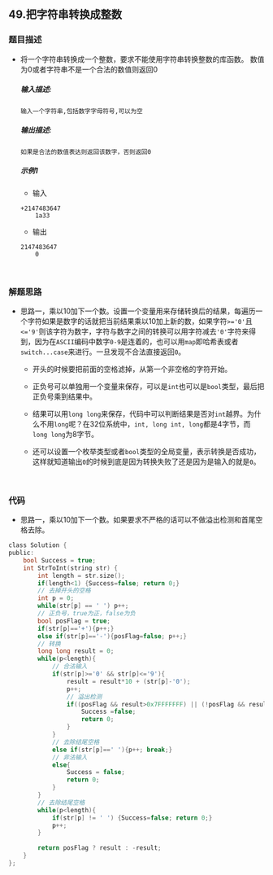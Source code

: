 ## 49.把字符串转换成整数

### 题目描述  

- 将一个字符串转换成一个整数，要求不能使用字符串转换整数的库函数。 数值为0或者字符串不是一个合法的数值则返回0

  ##### 输入描述:

  ```
  输入一个字符串,包括数字字母符号,可以为空
  ```

  ##### 输出描述:

  ```
  如果是合法的数值表达则返回该数字，否则返回0
  ```

  ##### 示例1

  - 输入

  ```
  +2147483647
      1a33
  ```

  - 输出

  ```
  2147483647
      0
  ```

&nbsp;

### 解题思路  

- 思路一，乘以10加下一个数。设置一个变量用来存储转换后的结果，每遍历一个字符如果是数字的话就把当前结果乘以10加上新的数，如果字符`>='0'`且`<='9'`则该字符为数字，字符与数字之间的转换可以用字符减去`'0'`字符来得到，因为在`ASCII`编码中数字`0-9`是连着的，也可以用`map`即哈希表或者`switch...case`来进行。一旦发现不合法直接返回`0`。

  - 开头的时候要把前面的空格滤掉，从第一个非空格的字符开始。

  - 正负号可以单独用一个变量来保存，可以是`int`也可以是`bool`类型，最后把正负号乘到结果中。

  - 结果可以用`long long`来保存，代码中可以判断结果是否对`int`越界。为什么不用`long`呢？在32位系统中，`int, long int, long`都是4字节，而`long long`为8字节。

  - 还可以设置一个枚举类型或者`bool`类型的全局变量，表示转换是否成功，这样就知道输出`0`的时候到底是因为转换失败了还是因为是输入的就是`0`。


&nbsp;

### 代码 

- 思路一，乘以10加下一个数。如果要求不严格的话可以不做溢出检测和首尾空格去除。  

```c
class Solution {
public:
    bool Success = true;
    int StrToInt(string str) {
        int length = str.size();
        if(length<1) {Success=false; return 0;}
        // 去掉开头的空格
        int p = 0;
        while(str[p] == ' ') p++;
        // 正负号，true为正，false为负
        bool posFlag = true;
        if(str[p]=='+'){p++;}
        else if(str[p]=='-'){posFlag=false; p++;}
        // 转换
        long long result = 0;
        while(p<length){
            // 合法输入
            if(str[p]>='0' && str[p]<='9'){
                result = result*10 + (str[p]-'0');
                p++;
                // 溢出检测
                if((posFlag && result>0x7FFFFFFF) || (!posFlag && result>0x80000000)){
                    Success =false;
                    return 0;
                }
            }
            // 去除结尾空格
            else if(str[p]==' '){p++; break;}
            // 非法输入
            else{
                Success = false;
                return 0;
            }
        }
        // 去除结尾空格
        while(p<length){
            if(str[p] != ' ') {Success=false; return 0;}
            p++;
        }
        
        return posFlag ? result : -result;
    }
};
```




